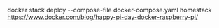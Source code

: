docker stack deploy --compose-file docker-compose.yaml homestack
https://www.docker.com/blog/happy-pi-day-docker-raspberry-pi/
